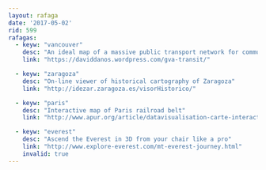 ```yaml
---
layout: rafaga
date: '2017-05-02'
rid: 599
rafagas:
  - keyw: "vancouver"
    desc: "An ideal map of a massive public transport network for commuters in Vancouver"
    link: "https://daviddanos.wordpress.com/gva-transit/"

  - keyw: "zaragoza"
    desc: "On-line viewer of historical cartography of Zaragoza"
    link: "http://idezar.zaragoza.es/visorHistorico/"

  - keyw: "paris"
    desc: "Interactive map of Paris railroad belt"
    link: "http://www.apur.org/article/datavisualisation-carte-interactive-petite-ceinture-ferroviaire-paris"

  - keyw: "everest"
    desc: "Ascend the Everest in 3D from your chair like a pro"
    link: "http://www.explore-everest.com/mt-everest-journey.html"
    invalid: true
---
```

